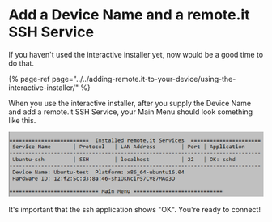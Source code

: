 # Add a Device Name and a remote.it SSH Service

If you haven't used the interactive installer yet, now would be a good time to do that.

{% page-ref page="../../adding-remote.it-to-your-device/using-the-interactive-installer/" %}

When you use the interactive installer, after you supply the Device Name and add a remote.it SSH Service,  your Main Menu should look something like this.

![](../../.gitbook/assets/image%20%2843%29.png)

It's important that the ssh application shows "OK".   You're ready to connect!

